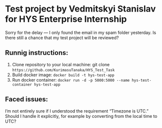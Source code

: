 # Test project by Vedmitskyi Stanislav for HYS Enterprise Internship #
Sorry for the delay — I only found the email in my spam folder yesterday. Is there still a chance that my test project will be reviewed?

## Runnig instructions: ##
1) Clone repository to your local machine: git clone ` https://github.com/KurimasuTanaka/HYS_Test_Task `
2) Build docker image: ` docker build -t hys-test-app `
3) Run docker container: ` docker run -d -p 5000:5000 --name hys-test-container hys-test-app `

## Faced issues: ##
I’m not entirely sure if I understood the requirement “Timezone is UTC.” Should I handle it explicitly, for example by converting from the local time to UTC?
